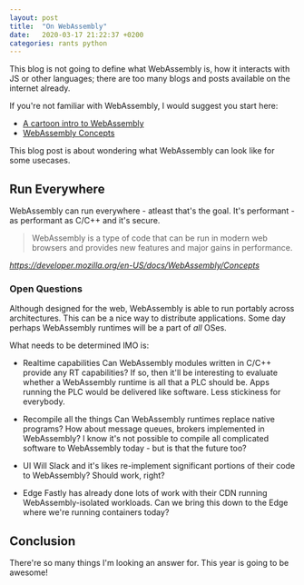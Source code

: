 ```yaml
---
layout: post
title:  "On WebAssembly"
date:   2020-03-17 21:22:37 +0200
categories: rants python
---
```


This blog is not going to define what WebAssembly is, how it interacts with JS or other languages; there are too many blogs and posts available on the internet already.

If you're not familiar with WebAssembly, I would suggest you start here:
- [A cartoon intro to WebAssembly](https://hacks.mozilla.org/2017/02/a-cartoon-intro-to-webassembly/)
- [WebAssembly Concepts](https://developer.mozilla.org/en-US/docs/WebAssembly/Concepts)

This blog post is about wondering what WebAssembly can look like for some usecases.

## Run Everywhere
WebAssembly can run everywhere - atleast that's the goal. It's performant - as performant as C/C++ and it's secure.

>WebAssembly is a type of code that can be run in modern web browsers and provides new features and major gains in performance.

_https://developer.mozilla.org/en-US/docs/WebAssembly/Concepts_

### Open Questions
Although designed for the web, WebAssembly is able to run portably across architectures. This can be a nice way to distribute applications. Some day perhaps WebAssembly runtimes will be a part of _all_ OSes.

What needs to be determined IMO is:

- Realtime capabilities
    Can WebAssembly modules written in C/C++ provide any RT capabilities? If so, then it'll be interesting to evaluate whether a WebAssembly runtime is all that a PLC should be. Apps running the PLC would be delivered like software. Less stickiness for everybody.

- Recompile all the things
    Can WebAssembly runtimes replace native programs? How about message queues, brokers implemented in WebAssembly? I know it's not possible to compile all complicated software to WebAssembly today - but is that the future too?

- UI
    Will Slack and it's likes re-implement significant portions of their code to WebAssembly? Should work, right?

- Edge
    Fastly has already done lots of work with their CDN running WebAssembly-isolated workloads. Can we bring this down to the Edge where we're running containers today?


## Conclusion
There're so many things I'm looking an answer for. This year is going to be awesome!
